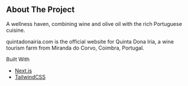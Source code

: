 ## About The Project

A wellness haven, combining wine and olive oil with the rich Portuguese cuisine.

quintadonairia.com is the official website for Quinta Dona Iria, a wine tourism farm from Miranda do Corvo, Coimbra, Portugal.

Built With

- [Next.js](https://nextjs.org/)
- [TailwindCSS](https://tailwindcss.com/)
